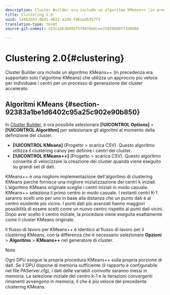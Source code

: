 ```yaml
---
description: Cluster Builder ora include un algoritmo KMeans++ (in precedenza era supportato solo l'algoritmo KMeans) che utilizza un approccio più veloce per individuare i centri per un processo di generazione dei cluster accelerato.
title: Clustering 2.0
uuid: 14462bd3-06d1-4622-a2d8-f96aadb357f3
translation-type: tm+mt
source-git-commit: cb3ca4b3b993f5f04f6b6cee25850600ff3d8986

---
```



# Clustering 2.0{#clustering}

Cluster Builder ora include un algoritmo KMeans++ (in precedenza era supportato solo l&#39;algoritmo KMeans) che utilizza un approccio più veloce per individuare i centri per un processo di generazione dei cluster accelerato.

## Algoritmi KMeans {#section-92383a1be1d6402c95a25c902e90b850}

In [Cluster Builder](https://docs.adobe.com/help/en/data-workbench/using/client/analysis-visualizations/visitor-cluster/c-visitor-cluster.html), è ora possibile selezionare **[!UICONTROL Options]** > **[!UICONTROL Algorithm]** per selezionare gli algoritmi al momento della definizione dei cluster.

* **[!UICONTROL KMeans]** (Progetto > scarica CSV). Questo algoritmo utilizza il clustering canoy per definire i centri del cluster.
* **[!UICONTROL KMeans++]** (Progetto > scarica CSV). Questo algoritmo consente di velocizzare la creazione dei cluster quando viene eseguito su grandi set di dati.

<!-- <a id="section_8193A6D60C5540BB985085BE670B4544"></a> -->

KMeans++ è una migliore implementazione dell&#39;algoritmo di clustering KMeans perché fornisce una migliore inizializzazione dei centri k iniziali. L’algoritmo KMeans originale sceglie i centri iniziali in modo casuale. KMeans++ seleziona il primo centro in modo casuale. I restanti centri K-1 saranno scelti uno per uno in base alla distanza che un punto dati è al centro esistente più vicino. I punti dati più avanzati hanno maggiori possibilità di essere scelti come un nuovo centro rispetto ai punti dati vicini. Dopo aver scelto il centro iniziale, la procedura viene eseguita esattamente come il cluster KMeans originale.

Il flusso di lavoro per KMeans++ è identico al flusso di lavoro per il clustering KMeans, con la differenza che è necessario selezionare **Opzioni** > **Algoritmo** > **KMeans++** nel generatore di cluster.

>[!NOTE]
>
>Ogni DPU esegue la propria procedura KMeans++ sulla propria porzione di dati. Se il DPU dispone di memoria sufficiente (il rapporto è configurabile nel file PAServer.cfg), i dati delle variabili coinvolte saranno messi in memoria. La selezione iniziale del centro k-1 e le iterazioni convergenti rimanenti avvengono in memoria, il che è più veloce del precedente clustering KMeans.

